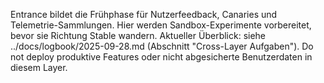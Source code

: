 Entrance bildet die Frühphase für Nutzerfeedback, Canaries und Telemetrie-Sammlungen.
Hier werden Sandbox-Experimente vorbereitet, bevor sie Richtung Stable wandern.
Aktueller Überblick: siehe ../docs/logbook/2025-09-28.md (Abschnitt "Cross-Layer Aufgaben").
Do not deploy produktive Features oder nicht abgesicherte Benutzerdaten in diesem Layer.
